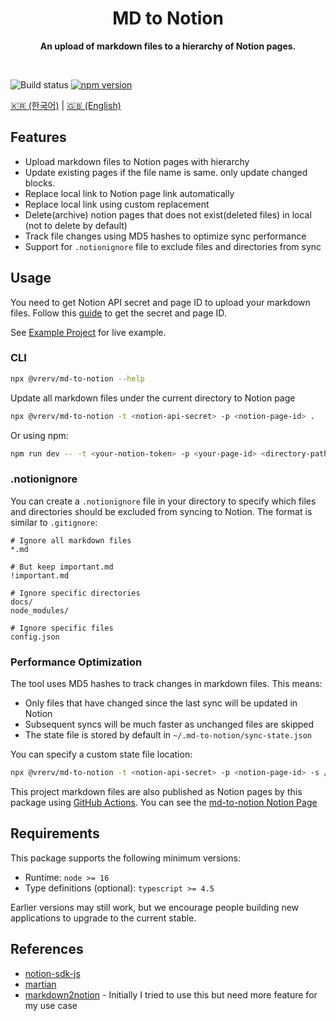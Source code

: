 <div align="center">
	<h1>MD to Notion</h1>
	<p>
		<b>An upload of markdown files to a hierarchy of Notion pages.</b>
	</p>
	<br>
</div>

![Build status](https://github.com/vrerv/md-to-notion/actions/workflows/ci.yml/badge.svg)
[![npm version](https://badge.fury.io/js/%40vrerv%2Fmd-to-notion.svg)](https://www.npmjs.com/package/@vrerv/md-to-notion)

[🇰🇷 (한국어)](./README_KO.md) | [🇬🇧 (English)](./README.md)

## Features

- Upload markdown files to Notion pages with hierarchy
- Update existing pages if the file name is same. only update changed blocks.
- Replace local link to Notion page link automatically
- Replace local link using custom replacement
- Delete(archive) notion pages that does not exist(deleted files) in local (not to delete by default)
- Track file changes using MD5 hashes to optimize sync performance
- Support for `.notionignore` file to exclude files and directories from sync

## Usage

You need to get Notion API secret and page ID to upload your markdown files.
Follow this [guide](./docs/configure-notion.md) to get the secret and page ID.

See [Example Project](./examples/example-project) for live example.

### CLI

```bash
npx @vrerv/md-to-notion --help
```

Update all markdown files under the current directory to Notion page

```bash
npx @vrerv/md-to-notion -t <notion-api-secret> -p <notion-page-id> .
```

Or using npm:

```bash
npm run dev -- -t <your-notion-token> -p <your-page-id> <directory-path>
```

### .notionignore

You can create a `.notionignore` file in your directory to specify which files and directories should be excluded from syncing to Notion. The format is similar to `.gitignore`:

```
# Ignore all markdown files
*.md

# But keep important.md
!important.md

# Ignore specific directories
docs/
node_modules/

# Ignore specific files
config.json
```

### Performance Optimization

The tool uses MD5 hashes to track changes in markdown files. This means:
- Only files that have changed since the last sync will be updated in Notion
- Subsequent syncs will be much faster as unchanged files are skipped
- The state file is stored by default in `~/.md-to-notion/sync-state.json`

You can specify a custom state file location:

```bash
npx @vrerv/md-to-notion -t <notion-api-secret> -p <notion-page-id> -s /path/to/state.json .
```

This project markdown files are also published as Notion pages by this package using [GitHub Actions](./docs/github-actions.md).
You can see the [md-to-notion Notion Page](https://vrerv.notion.site/MD-To-Notion-e85be6990664452b8669c72d989ce258)

## Requirements

This package supports the following minimum versions:

- Runtime: `node >= 16`
- Type definitions (optional): `typescript >= 4.5`

Earlier versions may still work, but we encourage people building new applications to upgrade to the current stable.

## References

- [notion-sdk-js](https://github.com/makenotion/notion-sdk-js)
- [martian](https://github.com/tryfabric/martian)
- [markdown2notion](https://github.com/Rujuu-prog/markdown2notion) - Initially I tried to use this but need more feature for my use case
